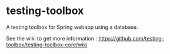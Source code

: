 # testing-toolbox

A testing toolbox for Spring webapp using a database.

See the wiki to get more information : https://github.com/testing-toolbox/testing-toolbox-core/wiki
